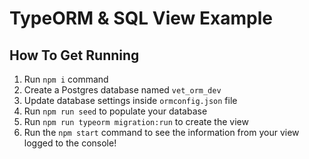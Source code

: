 # TypeORM & SQL View Example

## How To Get Running

1. Run `npm i` command
1. Create a Postgres database named `vet_orm_dev`
1. Update database settings inside `ormconfig.json` file
1. Run `npm run seed` to populate your database
1. Run `npm run typeorm migration:run` to create the view
1. Run the `npm start` command to see the information from your view logged to the console!

